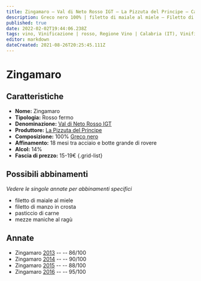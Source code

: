 ```yaml
---
title: Zingamaro – Val di Neto Rosso IGT – La Pizzuta del Principe – Calabria (IT) – 15-19€ – 3★-5★
description: Greco nero 100% | filetto di maiale al miele – Filetto di manzo in crosta – Pasticcio di carne – Mezze maniche al ragù
published: true
date: 2022-02-02T19:44:06.238Z
tags: vino, Vinificazione | rosso, Regione Vino | Calabria (IT), Vinificazione | varietale, filetto di manzo in crosta, greco nero, filetto di maiale al miele, pasticcio di carne, mezze maniche al ragù, Vinificazione | fermo, valutazioni | 5 stelle, prezzi | 15-19€
editor: markdown
dateCreated: 2021-08-26T20:25:45.111Z
---
```


 # Zingamaro

## Caratteristiche
- **Nome:** Zingamaro
- **Tipologia:** Rosso fermo
- **Denominazione:** [Val di Neto Rosso IGT](/denominazioni/Italia/Calabria/IGT/Val-di-Neto-Rosso)
- **Produttore:** [La Pizzuta del Principe](/produttori/Italia/Calabria/La-Pizzuta-del-Principe)
- **Composizione:** 100% [Greco nero](/vitigni/Italia/bacca-nera/greco-nero)
- **Affinamento:** 18 mesi tra acciaio e botte grande di rovere
- **Alcol:** 14%
- **Fascia di prezzo:** 15-19€
{.grid-list}



## Possibili abbinamenti
*Vedere le singole annate per abbinamenti specifici*

- filetto di maiale al miele
- filetto di manzo in crosta
-  pasticcio di carne 
-  mezze maniche al ragù

## Annate
- Zingamaro [2013](vini/Italia/Calabria/La-Pizzuta-del-Principe/Zingamaro/2013) -- <span class="star-3"></span> -- 86/100
- Zingamaro [2014](vini/Italia/Calabria/La-Pizzuta-del-Principe/Zingamaro/2014) -- <span class="star-4"></span> -- 90/100
- Zingamaro [2015](vini/Italia/Calabria/La-Pizzuta-del-Principe/Zingamaro/2015) -- <span class="star-3"></span> -- 88/100
- Zingamaro [2016](vini/Italia/Calabria/La-Pizzuta-del-Principe/Zingamaro/2016) -- <span class="star-5"></span> -- 95/100